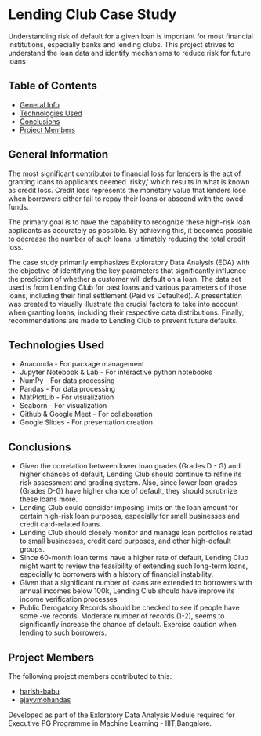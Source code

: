 # Lending Club Case Study
Understanding risk of default for a given loan is important for most financial institutions, especially banks and lending clubs.  This project strives to understand the loan data and identify mechanisms to reduce risk for future loans


## Table of Contents
* [General Info](#general-information)
* [Technologies Used](#technologies-used)
* [Conclusions](#conclusions)
* [Project Members](#project-members)


## General Information
The most significant contributor to financial loss for lenders is the act of granting loans to applicants deemed 'risky,' which results in what is known as credit loss. Credit loss represents the monetary value that lenders lose when borrowers either fail to repay their loans or abscond with the owed funds.

The primary goal is to have the capability to recognize these high-risk loan applicants as accurately as possible. By achieving this, it becomes possible to decrease the number of such loans, ultimately reducing the total credit loss. 

The case study primarily emphasizes Exploratory Data Analysis (EDA) with the objective of identifying the key parameters that significantly influence the prediction of whether a customer will default on a loan. The data set used is from Lending Club for past loans and various parameters of those loans, including their final settlement (Paid vs Defaulted).  A presentation was created to visually illustrate the crucial factors to take into account when granting loans, including their respective data distributions.  Finally, recommendations are made to Lending Club to prevent future defaults. 


## Technologies Used
- Anaconda - For package management
- Jupyter Notebook & Lab - For interactive python notebooks
- NumPy - For data processing
- Pandas - For data processing
- MatPlotLib - For visualization
- Seaborn - For visualization
- Github & Google Meet - For collaboration
- Google Slides - For presentation creation


## Conclusions
- Given the correlation between lower loan grades (Grades D - G) and higher chances of default, Lending Club should continue to refine its risk assessment and grading system.  Also, since lower loan grades (Grades D-G) have higher chance of default, they should scrutinize these loans more.
- Lending Club could consider imposing limits on the loan amount for certain high-risk loan purposes, especially for small businesses and credit card-related loans.
- Lending Club should closely monitor and manage loan portfolios related to small businesses, credit card purposes, and other high-default groups. 
- Since 60-month loan terms have a higher rate of default, Lending Club might want to review the feasibility of extending such long-term loans, especially to borrowers with a history of financial instability.
- Given that a significant number of loans are extended to borrowers with annual incomes below 100k, Lending Club should have improve its income verification processes
- Public Derogatory Records should be checked to see if people have some -ve records.  Moderate number of records (1-2), seems to significantly increase the chance of default.  Exercise caution when lending to such borrowers.



## Project Members
The following project members contributed to this:

- [harish-babu](https://github.com/harish-babu)
- [ajayvmohandas](https://github.com/ajayvmohandas)


Developed as part of the Exloratory Data Analysis Module required for Executive PG Programme in Machine Learning - IIIT,Bangalore.
